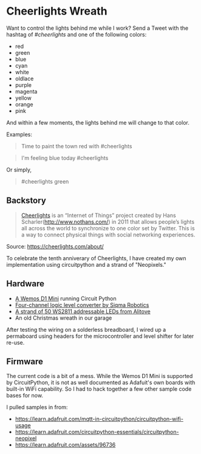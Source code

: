 # Cheerlights Wreath

Want to control the lights behind me while I work? Send a Tweet with the hashtag of _#cheerlights_ and one of the following colors:

- red
- green
- blue
- cyan
- white
- oldlace
- purple
- magenta
- yellow
- orange
- pink

And within a few moments, the lights behind me will change to that color.

Examples:
> Time to paint the town red with #cheerlights

> I'm feeling blue today #cheerlights

Or simply,
> #cheerlights green

## Backstory

> [Cheerlights](https://cheerlights.com) is an “Internet of Things” project created by Hans Scharler(http://www.nothans.com/) in 2011 that allows people’s lights all across the world to synchronize to one color set by Twitter. This is a way to connect physical things with social networking experiences.

Source: https://cheerlights.com/about/

To celebrate the tenth anniverary of Cheerlights, I have created my own implementation using circuitpython and a strand of "Neopixels."

## Hardware
* [A Wemos D1 Mini](https://circuitpython.org/board/lolin_s2_mini/) running Circuit Python
* [Four-channel logic level converter by Siqma Robotics](https://store.siqma.com/txb0104-level-converter.html)
* [A strand of 50 WS2811 addressable LEDs from Alitove](https://www.amazon.com/gp/product/B06XD72LYM)
* An old Christmas wreath in our garage

After testing the wiring on a solderless breadboard, I wired up a permaboard using headers for the microcontroller and level shifter for later re-use.

## Firmware
The current code is a bit of a mess. While the Wemos D1 Mini is supported by CircuitPython, it is not as well documented as Adafuit's own boards with built-in WiFi capability. So I had to hack together a few other sample code bases for now.

I pulled samples in from:

* https://learn.adafruit.com/mqtt-in-circuitpython/circuitpython-wifi-usage
* https://learn.adafruit.com/circuitpython-essentials/circuitpython-neopixel
* https://learn.adafruit.com/assets/96736
